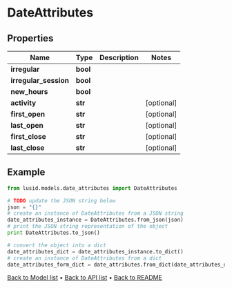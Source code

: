 # DateAttributes


## Properties
Name | Type | Description | Notes
------------ | ------------- | ------------- | -------------
**irregular** | **bool** |  | 
**irregular_session** | **bool** |  | 
**new_hours** | **bool** |  | 
**activity** | **str** |  | [optional] 
**first_open** | **str** |  | [optional] 
**last_open** | **str** |  | [optional] 
**first_close** | **str** |  | [optional] 
**last_close** | **str** |  | [optional] 

## Example

```python
from lusid.models.date_attributes import DateAttributes

# TODO update the JSON string below
json = "{}"
# create an instance of DateAttributes from a JSON string
date_attributes_instance = DateAttributes.from_json(json)
# print the JSON string representation of the object
print DateAttributes.to_json()

# convert the object into a dict
date_attributes_dict = date_attributes_instance.to_dict()
# create an instance of DateAttributes from a dict
date_attributes_form_dict = date_attributes.from_dict(date_attributes_dict)
```
[Back to Model list](../README.md#documentation-for-models) &#8226; [Back to API list](../README.md#documentation-for-api-endpoints) &#8226; [Back to README](../README.md)


